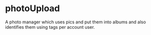# photoUpload
A photo manager which uses pics and put them into albums and also identifies them using tags per account user.
